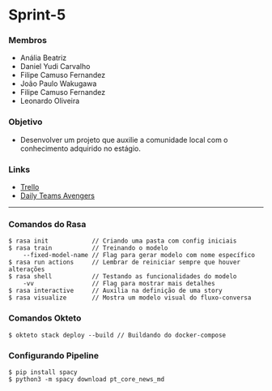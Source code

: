 # Sprint-5

### Membros
- Anália Beatriz
- Daniel Yudi Carvalho
- Filipe Camuso Fernandez
- João Paulo Wakugawa
- Filipe Camuso Fernandez
- Leonardo Oliveira

### Objetivo
- Desenvolver um projeto que auxilie a comunidade local com o conhecimento adquirido no estágio.

### Links
- <a href="https://trello.com/invite/b/hkxIKP57/0e6bf25c31d5218211d56ebc33c06306/sprint-5">Trello</a>
- <a href="https://docs.google.com/spreadsheets/d/1NYO1OVlJrjbIj-GFCXI5qa7sUbln-00VaZbEmgKcTWE/edit#gid=0">Daily Teams Avengers</a>

---

### Comandos do Rasa
```
$ rasa init            // Criando uma pasta com config iniciais
$ rasa train           // Treinando o modelo
    --fixed-model-name // Flag para gerar modelo com nome específico
$ rasa run actions     // Lembrar de reiniciar sempre que houver alterações
$ rasa shell           // Testando as funcionalidades do modelo
    -vv                // Flag para mostrar mais detalhes
$ rasa interactive     // Auxilia na definição de uma story 
$ rasa visualize       // Mostra um modelo visual do fluxo-conversa
```

### Comandos Okteto
```
$ okteto stack deploy --build // Buildando do docker-compose
```

### Configurando Pipeline
```
$ pip install spacy
$ python3 -m spacy download pt_core_news_md
```
